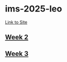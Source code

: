 # ims-2025-leo

[Link to Site](https://imprankster.github.io/ims-2025-leo/)

## [Week 2](https://imprankster.github.io/ims-2025-leo/week2/)

## [Week 3](https://imprankster.github.io/ims-2025-leo/week3/)
